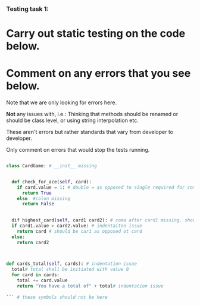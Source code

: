 ### Testing task 1:

# Carry out static testing on the code below.
# Comment on any errors that you see below.

Note that we are only looking for errors here.

**Not** any issues with, i.e.: 
Thinking that methods should be renamed or should be class level, or using string interpolation etc. 

These aren't errors but rather standards that vary from developer to developer. 

Only comment on errors that would stop the tests running.
 
```python 

class CardGame: # __init__ missing


  def check_for_ace(self, card):
    if card.value = 1: # double = as opposed to single required for comparison
      return True
    else  #colon missing
      return False
   

  dif highest_card(self, card1 card2): # coma after card1 missing. should be def as opposed to dif before function name
  if card1.value > card2.value: # indentaiton issue
    return card # should be car1 as opposed ot card
  else:
    return card2
  


def cards_total(self, cards): # indentation issue
  total# total shall be initiated with value 0
  for card in cards:
    total += card.value
    return "You have a total of" + total# indentation issue
  
``` # these symbols should not be here
